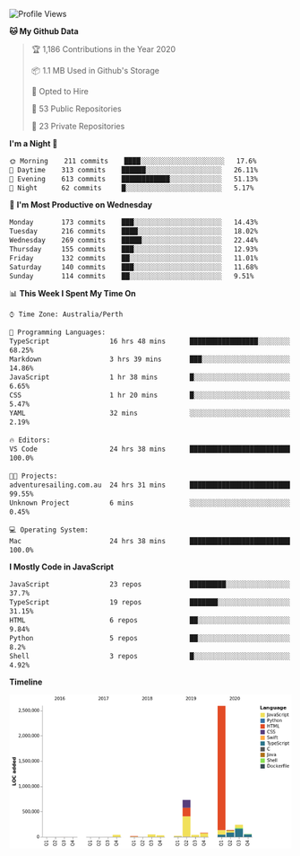<!--START_SECTION:waka-->
![Profile Views](http://img.shields.io/badge/Profile%20Views-0-blue)

**🐱 My Github Data** 

> 🏆 1,186 Contributions in the Year 2020
 > 
> 📦 1.1 MB Used in Github's Storage 
 > 
> 💼 Opted to Hire
 > 
> 📜 53 Public Repositories 
 > 
> 🔑 23 Private Repositories  

**I'm a Night 🦉** 

```text
🌞 Morning    211 commits    ████░░░░░░░░░░░░░░░░░░░░░   17.6% 
🌆 Daytime    313 commits    ██████░░░░░░░░░░░░░░░░░░░   26.11% 
🌃 Evening    613 commits    ████████████░░░░░░░░░░░░░   51.13% 
🌙 Night      62 commits     █░░░░░░░░░░░░░░░░░░░░░░░░   5.17%

```
📅 **I'm Most Productive on Wednesday** 

```text
Monday       173 commits    ███░░░░░░░░░░░░░░░░░░░░░░   14.43% 
Tuesday      216 commits    ████░░░░░░░░░░░░░░░░░░░░░   18.02% 
Wednesday    269 commits    █████░░░░░░░░░░░░░░░░░░░░   22.44% 
Thursday     155 commits    ███░░░░░░░░░░░░░░░░░░░░░░   12.93% 
Friday       132 commits    ██░░░░░░░░░░░░░░░░░░░░░░░   11.01% 
Saturday     140 commits    ███░░░░░░░░░░░░░░░░░░░░░░   11.68% 
Sunday       114 commits    ██░░░░░░░░░░░░░░░░░░░░░░░   9.51%

```


📊 **This Week I Spent My Time On** 

```text
⌚︎ Time Zone: Australia/Perth

💬 Programming Languages: 
TypeScript               16 hrs 48 mins      █████████████████░░░░░░░░   68.25% 
Markdown                 3 hrs 39 mins       ███░░░░░░░░░░░░░░░░░░░░░░   14.86% 
JavaScript               1 hr 38 mins        █░░░░░░░░░░░░░░░░░░░░░░░░   6.65% 
CSS                      1 hr 20 mins        █░░░░░░░░░░░░░░░░░░░░░░░░   5.47% 
YAML                     32 mins             ░░░░░░░░░░░░░░░░░░░░░░░░░   2.19%

🔥 Editors: 
VS Code                  24 hrs 38 mins      █████████████████████████   100.0%

🐱‍💻 Projects: 
adventuresailing.com.au  24 hrs 31 mins      █████████████████████████   99.55% 
Unknown Project          6 mins              ░░░░░░░░░░░░░░░░░░░░░░░░░   0.45%

💻 Operating System: 
Mac                      24 hrs 38 mins      █████████████████████████   100.0%

```

**I Mostly Code in JavaScript** 

```text
JavaScript               23 repos            █████████░░░░░░░░░░░░░░░░   37.7% 
TypeScript               19 repos            ███████░░░░░░░░░░░░░░░░░░   31.15% 
HTML                     6 repos             ██░░░░░░░░░░░░░░░░░░░░░░░   9.84% 
Python                   5 repos             ██░░░░░░░░░░░░░░░░░░░░░░░   8.2% 
Shell                    3 repos             █░░░░░░░░░░░░░░░░░░░░░░░░   4.92%

```


**Timeline**

![Chart not found](https://raw.githubusercontent.com/NWylynko/NWylynko/master/charts/bar_graph.png) 


<!--END_SECTION:waka-->
